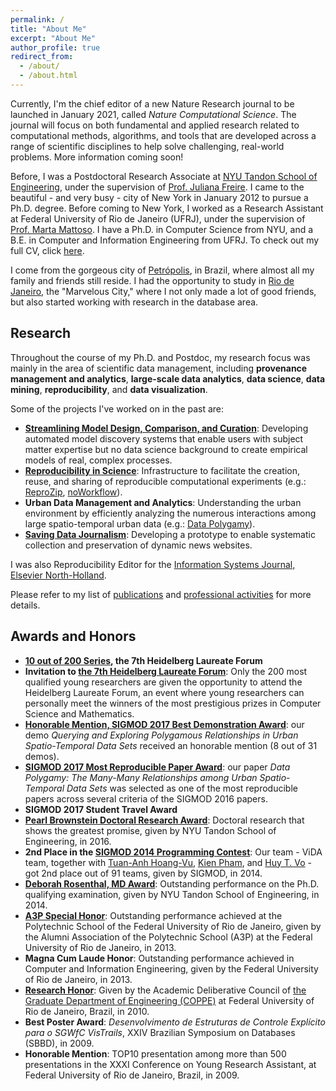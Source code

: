```yaml
---
permalink: /
title: "About Me"
excerpt: "About Me"
author_profile: true
redirect_from: 
  - /about/
  - /about.html
---
```


Currently, I'm the chief editor of a new Nature Research journal to be launched in January 2021, called *Nature Computational Science*. The journal will focus on both fundamental and applied research related to computational methods, algorithms, and tools that are developed across a range of scientific disciplines to help solve challenging, real-world problems. More information coming soon!

Before, I was a Postdoctoral Research Associate at <a href="https://engineering.nyu.edu/" target="_blank">NYU Tandon School of Engineering</a>, under the supervision of <a href="http://vgc.poly.edu/~juliana/" target="_blank">Prof. Juliana Freire</a>. I came to the beautiful - and very busy - city of New York in January 2012 to pursue a Ph.D. degree. Before coming to New York, I worked as a Research Assistant at Federal University of Rio de Janeiro (UFRJ), under the supervision of <a href="http://www.cos.ufrj.br/~marta/" target="_blank">Prof. Marta Mattoso</a>. I have a Ph.D. in Computer Science from NYU, and a B.E. in Computer and Information Engineering from UFRJ. To check out my full CV, click <a href="/files/resume.pdf" target="_blank">here</a>.

I come from the gorgeous city of <a href="http://en.wikipedia.org/wiki/Petr%C3%B3polis" target="_blank">Petr&oacute;polis</a>, in Brazil, where almost all my family and friends still reside. I had the opportunity to study in <a href="http://en.wikipedia.org/wiki/Rio_de_Janeiro" target="_blank">Rio de Janeiro</a>, the "Marvelous City," where I not only made a lot of good friends, but also started working with research in the database area.

Research
------

Throughout the course of my Ph.D. and Postdoc, my research focus was mainly in the area of scientific data management, including **provenance management and analytics**, **large-scale data analytics**, **data science**, **data mining**, **reproducibility**, and **data visualization**.

Some of the projects I've worked on in the past are:

* **<a href="https://www.darpa.mil/program/data-driven-discovery-of-models" target="_blank">Streamlining Model Design, Comparison, and Curation</a>**: Developing automated model discovery systems that
enable users with subject matter expertise but no data science background to create empirical models of real, complex processes.
* **<a href="http://www.reproduciblescience.org/" target="_blank">Reproducibility in Science</a>**: Infrastructure to facilitate the creation, reuse, and sharing of reproducible computational experiments (e.g.: <a href="https://www.reprozip.org/" target="_blank">ReproZip</a>, <a href="https://github.com/gems-uff/noworkflow" target="_blank">noWorkflow</a>).
* **Urban Data Management and Analytics**: Understanding the urban environment by efficiently analyzing the numerous interactions among large spatio-temporal urban data (e.g.: <a href="https://github.com/ViDA-NYU/data-polygamy" target="_blank">Data Polygamy</a>).
* **<a href="https://savingjournalism.reprozip.org/" target="_blank">Saving Data Journalism</a>**: Developing a prototype to enable systematic collection and preservation of dynamic news websites.

I was also Reproducibility Editor for the <a href="http://www.journals.elsevier.com/information-systems/" target="_blank">Information Systems Journal, Elsevier North-Holland</a>.
                
Please refer to my list of [publications](/publications/) and [professional activities](/professional/) for more details.

Awards and Honors
------

* **<a href="http://bit.ly/scilogs" target="_blank">10 out of 200 Series</a>, the 7th Heidelberg Laureate Forum**
* **Invitation to <a href="https://www.heidelberg-laureate-forum.org/" target="_blank">the 7th Heidelberg Laureate Forum</a>**: Only the 200 most qualified young researchers are given the opportunity to attend the Heidelberg Laureate Forum, an event where young researchers can personally meet the winners of the most prestigious prizes in Computer Science and Mathematics.
* **<a href="https://sigmod.org/sigmod-awards/sigmod-best-demonstration-award/" target="_blank">Honorable Mention, SIGMOD 2017 Best Demonstration Award</a>**: our demo *Querying and Exploring Polygamous Relationships in Urban Spatio-Temporal Data Sets* received an honorable mention (8 out of 31 demos).
* **<a href="http://db-reproducibility.seas.harvard.edu/awards/" target="_blank">SIGMOD 2017 Most Reproducible Paper Award</a>**: our paper *Data Polygamy: The Many-Many Relationships among Urban Spatio-Temporal Data Sets* was selected as one of the most reproducible papers across several criteria of the SIGMOD 2016 papers.
* **SIGMOD 2017 Student Travel Award**
* **<a href="http://engineering.nyu.edu/academics/departments/computer-science-engineering/student-awards" target="_blank">Pearl Brownstein Doctoral Research Award</a>**: Doctoral research that shows the greatest promise, given by NYU Tandon School of Engineering, in 2016.
* **2nd Place in the <a href="http://www.cs.albany.edu/~sigmod14contest/index.html" target="_blank">SIGMOD 2014 Programming Contest</a>**: Our team - ViDA team, together with <a href="http://bigdata.poly.edu/~tuananh/" target="_blank">Tuan-Anh Hoang-Vu</a>, <a href="http://bigdata.poly.edu/~kienpham/" target="_blank">Kien Pham</a>, and <a href="http://serv.cusp.nyu.edu/~hvo/" target="_blank">Huy T. Vo</a> - got 2nd place out of 91 teams, given by SIGMOD, in 2014.
* **<a href="http://engineering.nyu.edu/academics/departments/computer-science-engineering/student-awards" target="_blank">Deborah Rosenthal, MD Award</a>**: Outstanding performance on the Ph.D. qualifying examination, given by NYU Tandon School of Engineering, in 2014.
* **<a href="http://www.a3p.poli.ufrj.br/noticiasver.php?fcodigo=50" target="_blank">A3P Special Honor</a>**: Outstanding performance achieved at the Polytechnic School of the Federal University of Rio de Janeiro, given by the Alumni Association of the Polytechnic School (A3P) at the Federal University of Rio de Janeiro, in 2013.
* **Magna Cum Laude Honor**: Outstanding performance achieved in Computer and Information Engineering, given by the Federal University of Rio de Janeiro, in 2013.
* **<a href="http://www.coppe.ufrj.br/pt-br/planeta-coppe-noticias/agenda/coppe-entrega-voto-de-louvor-aos-premiados-de-2009" target="_blank">Research Honor</a>**: Given by the Academic Deliberative Council of <a href="http://www.coppe.ufrj.br/" target="_blank">the Graduate Department of Engineering (COPPE)</a> at Federal University of Rio de	Janeiro, Brazil, in 2010.
* **Best Poster Award**: *Desenvolvimento de Estruturas de Controle Explícito para o SGWfC VisTrails*, XXIV Brazilian Symposium on Databases (SBBD), in 2009.
* **Honorable Mention**: TOP10 presentation among more than 500 presentations in the XXXI Conference on Young Research Assistant, at Federal University of Rio de Janeiro, Brazil, in 2009.
